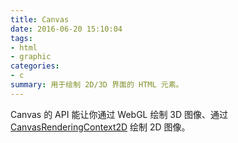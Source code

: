 ```yaml
---
title: Canvas
date: 2016-06-20 15:10:04
tags:
- html
- graphic
categories:
- c
summary: 用于绘制 2D/3D 界面的 HTML 元素。
---
```

Canvas 的 API 能让你通过 WebGL 绘制 3D 图像、通过 [CanvasRenderingContext2D](https://developer.mozilla.org/zh-CN/docs/Web/API/CanvasRenderingContext2D) 绘制 2D 图像。
